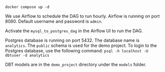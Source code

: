 `docker compose up -d`

We use Airflow to schedule the DAG to run hourly.
Airflow is running on port 8080.
Default username and password is `admin`.

Activate the `mysql_to_postgres_dag` in the Airflow UI to run the DAG.

Postgres database is running on port 5432.
The database name is `analytics`.
The `public` schema is used for the demo project.
To login to the Postgres database, use the following command:
`psql -h localhost -U dbtuser -d analytics`


DBT models are in the `demo_project` directory under the `models` folder. 
